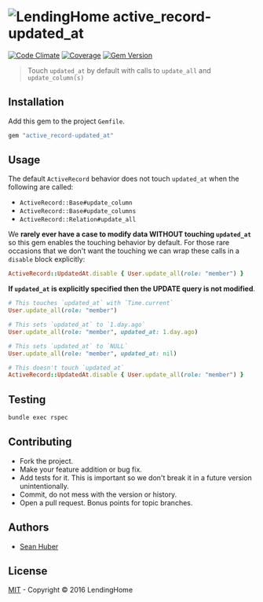 # ![LendingHome](https://cloud.githubusercontent.com/assets/2419/19467866/7efa93a8-94c8-11e6-93e7-4375dbb8a7bc.png) active_record-updated_at
[![Code Climate](https://codeclimate.com/github/LendingHome/active_record-updated_at/badges/gpa.svg)](https://codeclimate.com/github/LendingHome/active_record-updated_at) [![Coverage](https://codeclimate.com/github/LendingHome/active_record-updated_at/badges/coverage.svg)](https://codeclimate.com/github/LendingHome/active_record-updated_at) [![Gem Version](https://badge.fury.io/rb/active_record-updated_at.svg)](http://badge.fury.io/rb/active_record-updated_at)

> Touch `updated_at` by default with calls to `update_all` and `update_column(s)`

## Installation

Add this gem to the project `Gemfile`.

```ruby
gem "active_record-updated_at"
```

## Usage

The default `ActiveRecord` behavior does not touch `updated_at` when the following are called:

* `ActiveRecord::Base#update_column`
* `ActiveRecord::Base#update_columns`
* `ActiveRecord::Relation#update_all`

We **rarely ever have a case to modify data WITHOUT touching `updated_at`** so this gem enables the touching behavior by default. For those rare occasions that we don't want the touching we can wrap these calls in a `disable` block explicitly:

```ruby
ActiveRecord::UpdatedAt.disable { User.update_all(role: "member") }
```

**If `updated_at` is explicitly specified then the UPDATE query is not modified**.

```ruby
# This touches `updated_at` with `Time.current`
User.update_all(role: "member")

# This sets `updated_at` to `1.day.ago`
User.update_all(role: "member", updated_at: 1.day.ago)

# This sets `updated_at` to `NULL`
User.update_all(role: "member", updated_at: nil)

# This doesn't touch `updated_at`
ActiveRecord::UpdatedAt.disable { User.update_all(role: "member") }
```

## Testing

```bash
bundle exec rspec
```

## Contributing

* Fork the project.
* Make your feature addition or bug fix.
* Add tests for it. This is important so we don't break it in a future version unintentionally.
* Commit, do not mess with the version or history.
* Open a pull request. Bonus points for topic branches.

## Authors

* [Sean Huber](https://github.com/shuber)

## License

[MIT](https://github.com/lendinghome/active_record-updated_at/blob/master/LICENSE) - Copyright © 2016 LendingHome
